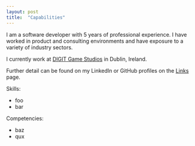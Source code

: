```yaml
---
layout: post
title:  "Capabilities"
---
```


I am a software developer with 5 years of professional experience. I have
worked in product and consulting environments and have exposure to a variety
of industry sectors.

I currently work at [DIGIT Game Studios](https://www.digitgaming.com) in
Dublin, Ireland.

Further detail can be found on my LinkedIn or GitHub profiles on the
[Links](https://philipcastiglione.me/SIT302Portfolio/links) page.

Skills:

* foo
* bar

Competencies:

* baz
* qux

